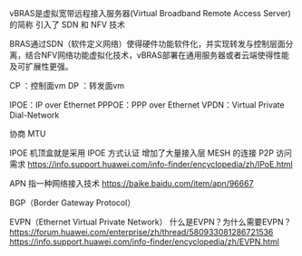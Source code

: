 vBRAS是虚拟宽带远程接入服务器(Virtual Broadband Remote Access Server)的简称  引入了 SDN 和 NFV 技术

BRAS通过SDN（软件定义网络）使得硬件功能软件化，并实现转发与控制层面分离，结合NFV网络功能虚拟化技术，vBRAS部署在通用服务器或者云端使得性能及可扩展性更强。

CP ：控制面vm
DP ：转发面vm

IPOE：IP over Ethernet
PPPOE：PPP over Ethernet
VPDN：Virtual Private Dial-Network

协商 MTU


IPOE     机顶盒就是采用 IPOE 方式认证
         增加了大量接入层 MESH 的连接  P2P 访问需求
    https://info.support.huawei.com/info-finder/encyclopedia/zh/IPoE.html


APN 指一种网络接入技术
    https://baike.baidu.com/item/apn/96667


BGP（Border Gateway Protocol）

EVPN（Ethernet Virtual Private Network）
什么是EVPN？为什么需要EVPN？
    https://forum.huawei.com/enterprise/zh/thread/580933081286721536
    https://info.support.huawei.com/info-finder/encyclopedia/zh/EVPN.html
